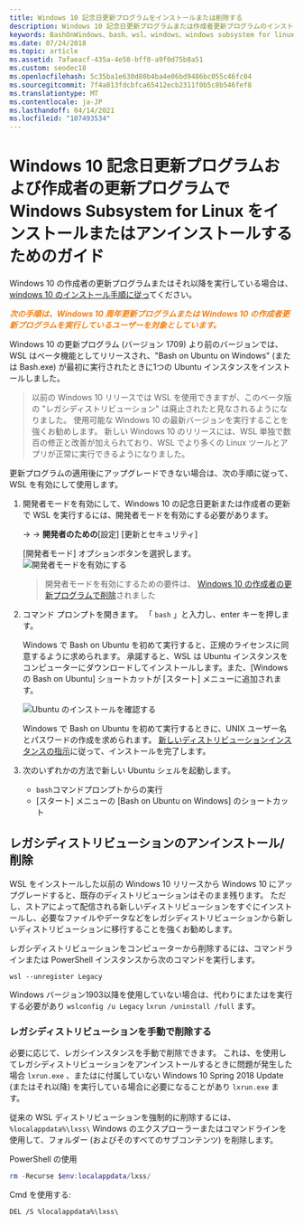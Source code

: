 ```yaml
---
title: Windows 10 記念日更新プログラムをインストールまたは削除する
description: Windows 10 記念日更新プログラムまたは作成者更新プログラムのインストールとインストール解除の手順 (従来のベータディストリビューション)
keywords: BashOnWindows、bash、wsl、windows、windows subsystem for linux、windowssubsystem、ubuntu、debian、suse、windows 10、legacy、beta、install、remove、uninstall、un/install、delete、deprecated
ms.date: 07/24/2018
ms.topic: article
ms.assetid: 7afaeacf-435a-4e58-bff0-a9f0d75b8a51
ms.custom: seodec18
ms.openlocfilehash: 5c35ba1e630d80b4ba4e06bd9486bc055c46fc04
ms.sourcegitcommit: 7f4a813fdcbfca65412ecb2311f0b5c8b546fef8
ms.translationtype: MT
ms.contentlocale: ja-JP
ms.lasthandoff: 04/14/2021
ms.locfileid: "107493534"
---
```

# <a name="guide-to-install-or-uninstall-windows-subsystem-for-linux-on-windows-10-anniversary-update-and-creators-update"></a>Windows 10 記念日更新プログラムおよび作成者の更新プログラムで Windows Subsystem for Linux をインストールまたはアンインストールするためのガイド 

Windows 10 の作成者の更新プログラムまたはそれ以降を実行している場合は、 [windows 10 のインストール手順に従っ](install-win10.md)てください。

<strong><em><span style="color: #f28014">次の手順は、Windows 10 周年更新プログラムまたは Windows 10 の作成者更新プログラムを実行しているユーザーを対象としています。</span></em></strong>

Windows 10 の更新プログラム (バージョン 1709) より前のバージョンでは、WSL はベータ機能としてリリースされ、"Bash on Ubuntu on Windows" (または Bash.exe) が最初に実行されたときに1つの Ubuntu インスタンスをインストールしました。

> 以前の Windows 10 リリースでは WSL を使用できますが、このベータ版の "レガシディストリビューション" は廃止されたと見なされるようになりました。 使用可能な Windows 10 の最新バージョンを実行することを強くお勧めします。 新しい Windows 10 のリリースには、WSL 単独で数百の修正と改善が加えられており、WSL でより多くの Linux ツールとアプリが正常に実行できるようになりました。

更新プログラムの適用後にアップグレードできない場合は、次の手順に従って、WSL を有効にして使用します。

1. 開発者モードを有効にして、Windows 10 の記念日更新または作成者の更新で WSL を実行するには、開発者モードを有効にする必要があります。

      ->    ->  **開発者のための**[設定] [更新とセキュリティ]

    [開発者モード] オプションボタンを選択します。  
    ![開発者モードを有効にする](media/updateAndSecurity.png)

    > 開発者モードを有効にするための要件は、 [Windows 10 の作成者の更新プログラムで削除](https://blogs.msdn.microsoft.com/commandline/2017/06/08/developer-mode-no-longer-required-for-windows-subsystem-for-linux/)されました

1. コマンド プロンプトを開きます。  「 `bash` 」と入力し、enter キーを押します。

    Windows で Bash on Ubuntu を初めて実行すると、正規のライセンスに同意するように求められます。 承諾すると、WSL は Ubuntu インスタンスをコンピューターにダウンロードしてインストールします。また、[Windows の Bash on Ubuntu] ショートカットが [スタート] メニューに追加されます。

    ![Ubuntu のインストールを確認する](media/bashShellInstall.png)

    Windows で Bash on Ubuntu を初めて実行するときに、UNIX ユーザー名とパスワードの作成を求められます。 [新しいディストリビューションインスタンスの指示](./install-win10.md)に従って、インストールを完了します。

1. 次のいずれかの方法で新しい Ubuntu シェルを起動します。
    * `bash`コマンドプロンプトからの実行
    * [スタート] メニューの [Bash on Ubuntu on Windows] のショートカット

    
## <a name="uninstallingremoving-the-legacy-distro"></a>レガシディストリビューションのアンインストール/削除
WSL をインストールした以前の Windows 10 リリースから Windows 10 にアップグレードすると、既存のディストリビューションはそのまま残ります。 ただし、ストアによって配信される新しいディストリビューションをすぐにインストールし、必要なファイルやデータなどをレガシディストリビューションから新しいディストリビューションに移行することを強くお勧めします。

レガシディストリビューションをコンピューターから削除するには、コマンドラインまたは PowerShell インスタンスから次のコマンドを実行します。

```console
wsl --unregister Legacy
```

Windows バージョン1903以降を使用していない場合は、代わりにまたはを実行する必要があり `wslconfig /u Legacy` `lxrun /uninstall /full` ます。 

### <a name="manually-deleting-the-legacy-distro"></a>レガシディストリビューションを手動で削除する
必要に応じて、レガシインスタンスを手動で削除できます。 これは、を使用してレガシディストリビューションをアンインストールするときに問題が発生した場合 `lxrun.exe` 、またはに付属していない Windows 10 Spring 2018 Update (またはそれ以降) を実行している場合に必要になることがあり `lxrun.exe` ます。

従来の WSL ディストリビューションを強制的に削除するには、 `%localappdata%\lxss\` Windows のエクスプローラーまたはコマンドラインを使用して、フォルダー (およびそのすべてのサブコンテンツ) を削除します。

PowerShell の使用
```powershell
rm -Recurse $env:localappdata/lxss/
```

Cmd を使用する:
```console
DEL /S %localappdata%\lxss\
```